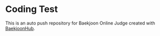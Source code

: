 # Coding Test
This is an auto push repository for Baekjoon Online Judge created with [BaekjoonHub](https://github.com/BaekjoonHub/BaekjoonHub).
